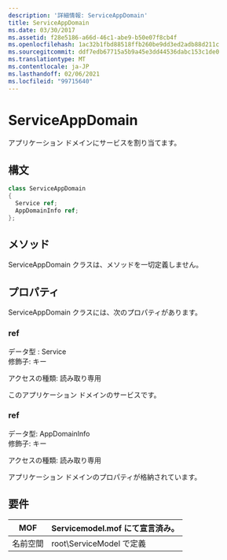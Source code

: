 ```yaml
---
description: '詳細情報: ServiceAppDomain'
title: ServiceAppDomain
ms.date: 03/30/2017
ms.assetid: f28e5186-a66d-46c1-abe9-b50e07f8cb4f
ms.openlocfilehash: 1ac32b1fbd88518ffb260be9dd3ed2adb88d211c
ms.sourcegitcommit: ddf7edb67715a5b9a45e3dd44536dabc153c1de0
ms.translationtype: MT
ms.contentlocale: ja-JP
ms.lasthandoff: 02/06/2021
ms.locfileid: "99715640"
---
```

# <a name="serviceappdomain"></a>ServiceAppDomain

アプリケーション ドメインにサービスを割り当てます。  
  
## <a name="syntax"></a>構文  
  
```csharp
class ServiceAppDomain  
{  
  Service ref;  
  AppDomainInfo ref;  
};  
```  
  
## <a name="methods"></a>メソッド  

 ServiceAppDomain クラスは、メソッドを一切定義しません。  
  
## <a name="properties"></a>プロパティ  

 ServiceAppDomain クラスには、次のプロパティがあります。  
  
### <a name="ref"></a>ref  

 データ型 : Service  
修飾子: キー  
  
 アクセスの種類: 読み取り専用  
  
 このアプリケーション ドメインのサービスです。  
  
### <a name="ref"></a>ref  

 データ型: AppDomainInfo  
修飾子: キー  
  
 アクセスの種類: 読み取り専用  
  
 アプリケーション ドメインのプロパティが格納されています。  
  
## <a name="requirements"></a>要件  
  
|MOF|Servicemodel.mof にて宣言済み。|  
|---------|-----------------------------------|  
|名前空間|root\ServiceModel で定義|

